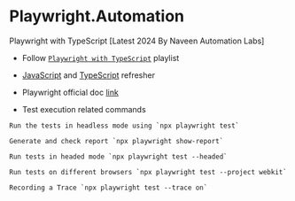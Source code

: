 # Playwright.Automation

Playwright with TypeScript [Latest 2024 By Naveen Automation Labs]

- Follow [`Playwright with TypeScript`](https://youtube.com/playlist?list=PLFGoYjJG_fqrRjl9Mn0asiAIxmKC1X-N-&si=mNw5aDSf6EJvtWaI) playlist

- [JavaScript](https://youtu.be/vt5mq6yZScQ?si=6GIlnct3Gj0N9wHI) and [TypeScript](https://youtu.be/GrL86rlRvpA?si=MmGrdF6rHLyYVJKl) refresher

- Playwright official doc [link](https://playwright.dev/)

- Test execution related commands

```
Run the tests in headless mode using `npx playwright test`

Generate and check report `npx playwright show-report`

Run tests in headed mode `npx playwright test --headed`

Run tests on different browsers `npx playwright test --project webkit`

Recording a Trace `npx playwright test --trace on`
```
